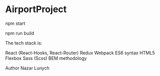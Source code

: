 # AirportProject

npm start

npm run build

The tech stack is:

React (React-Hooks, React-Router)
Redux
Webpack
ES6 syntax
HTML5
Flexbox
Sass (Scss)
BEM methodology

Author Nazar Lunych
